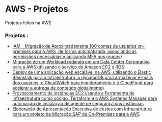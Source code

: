 # AWS - Projetos
Projetos feitos na AWS

### Projetos :
  - [IAM - Migração de Aproximadamente 100 contas de usuários on-premises para a AWS, de forma automatizada, associando as permissões necessárias e aplicando MFA nos grupos](iam/multiplos-usuarios/README.md))
  - [Migração de um Workload rodando em um Data Center Corporativo para a AWS utilizando o serviço do Amazon EC2 e RDS](https://github.com/phillrog/migracao-onpremise-aws/blob/main/README.md)
  - [Deploy de uma aplicação web escalável na AWS, utilizando o Elastic Beanstalk para a Infraestrutura, o dynamoDB para armazenar e-mails dos usuários, o CloudWatch para monitoramento e o CloudFront para acelerar a entrega de conteúdo globalmente](app-aws-2/README.md))
  - [Provisionamento de instâncias EC2 usando a Ferramenta de Infraestrutura como código, Terraform e o AWS Systems Manager para automação de instalação de agente de segurança nas instâncias](https://github.com/phillrog/aws-projetos/blob/main/devsecops/README.md)
  - [Elaboração de Apresentação Executiva de custos com Infraestrutura para um projeto de Migração SAP de On-Premises para a AWS](https://github.com/phillrog/aws-projetos/blob/main/cost-estimate/README.md)
